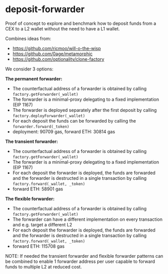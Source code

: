 # deposit-forwarder

Proof of concept to explore and benchmark how to deposit funds from a CEX to a L2 wallet without the need to have a L1 wallet.

Combines ideas from:
- https://github.com/ricmoo/will-o-the-wisp
- https://github.com/0age/metamorphic
- https://github.com/optionality/clone-factory

We consider 3 options:

**The permanent forwarder:** 

- The counterfactual address of a forwarder is obtained by calling `factory.getForwarder(_wallet)`
- The forwarder is a minimal-proxy delegating to a fixed implementation (EIP 1167)
- The forwarder is deployed separately after the first deposit by calling `factory.deployForwarder(_wallet)`
- For each deposit the funds can be forwarded by calling the `forwarder.forward(_token)`
- deployment: 90709 gas, forward ETH: 30814 gas

**The transient forwarder:**

- The counterfactual address of a forwarder is obtained by calling `factory.getForwarder(_wallet)`
- The forwarder is a minimal-proxy delegating to a fixed implementation (EIP 1167)
- For each deposit the forwarder is deployed, the funds are forwarded and the forwarder is destructed in a single transaction by calling `factory.forward(_wallet, _token)`
- forward ETH: 58901 gas

**The flexible forwarder:**

- The counterfactual address of a forwarder is obtained by calling `factory.getForwarder(_wallet)`
- The forwarder can have a different implementation on every transaction and e.g. target a different L2
- For each deposit the forwarder is deployed, the funds are forwarded and the forwarder is destructed in a single transaction by calling `factory.forward(_wallet, _token)`
- forward ETH: 115708 gas

NOTE: If needed the transient forwarder and flexible forwarder patterns can be combined to enable 1 forwarder address per user capable to forward funds to multiple L2 at reduced cost.
